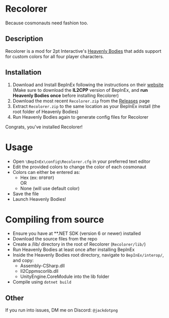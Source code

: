 # Recolorer
Because cosmonauts need fashion too.

## Description
Recolorer is a mod for 2pt Interactive's [Heavenly Bodies](https://heavenlybodiesgame.com/) that adds support for custom colors for all four player characters.

## Installation
1. Download and Install BepInEx following the instructions on their [website](https://docs.bepinex.dev/master/articles/user_guide/installation/unity_il2cpp.html)  
(Make sure to download the **IL2CPP** version of BepInEx, and **run Heavenly Bodies once** before installing Recolorer)
2. Download the most recent `Recolorer.zip` from the [Releases](https://github.com/glitchingdot/Recolorer/releases) page
3. Extract `Recolorer.zip` to the same location as your BepInEx install (the root folder of Heavenly Bodies)
4. Run Heavenly Bodies again to generate config files for Recolorer

Congrats, you've installed Recolorer!

# Usage
* Open `\BepInEx\config\Recolorer.cfg` in your preferred text editor
* Edit the provided colors to change the color of each cosmonaut
* Colors can either be entered as:
    * Hex (ex: `0F0F0F`)  
    OR
    * None (will use default color)
* Save the file
* Launch Heavenly Bodies!

# Compiling from source
* Ensure you have at **.NET SDK (version 6 or newer) installed
* Download the source files from the repo
* Create a /lib/ directory in the root of Recolorer (`Recolorer/lib/`)
* Run Heavenly Bodies at least once after installing BepInEx
* Inside the Heavenly Bodies root directory, navigate to `BepInEx/interop/`, and copy:
	* Assembly-CSharp.dll
	* Il2Cppmscorlib.dll
	* UnityEngine.CoreModule
into the lib folder
* Compile using `dotnet build`

## Other
If you run into issues, DM me on Discord: `@jackdotpng`